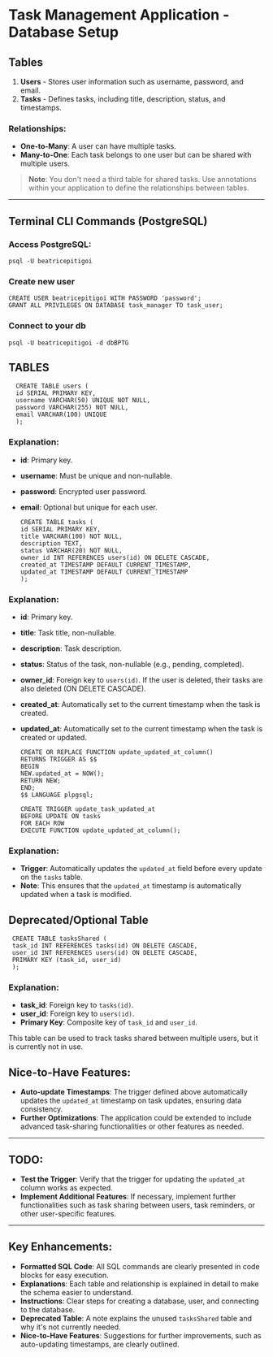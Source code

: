 # Task Management Application - Database Setup

## Tables
1. **Users** - Stores user information such as username, password, and email.
2. **Tasks** - Defines tasks, including title, description, status, and timestamps.

### Relationships:
- **One-to-Many**: A user can have multiple tasks.
- **Many-to-One**: Each task belongs to one user but can be shared with multiple users.

> **Note**: You don't need a third table for shared tasks. Use annotations within your application to define the relationships between tables.

---

## Terminal CLI Commands (PostgreSQL)

### Access PostgreSQL:
    psql -U beatricepitigoi

### Create new user
    CREATE USER beatricepitigoi WITH PASSWORD 'password';
    GRANT ALL PRIVILEGES ON DATABASE task_manager TO task_user;

### Connect to your db
    psql -U beatricepitigoi -d dbBPTG

 ## TABLES 

      CREATE TABLE users (
      id SERIAL PRIMARY KEY,
      username VARCHAR(50) UNIQUE NOT NULL,
      password VARCHAR(255) NOT NULL,
      email VARCHAR(100) UNIQUE
      );

### Explanation:

- **id**: Primary key.
- **username**: Must be unique and non-nullable.
- **password**: Encrypted user password.
- **email**: Optional but unique for each user.


      CREATE TABLE tasks (
      id SERIAL PRIMARY KEY,
      title VARCHAR(100) NOT NULL,
      description TEXT,
      status VARCHAR(20) NOT NULL,
      owner_id INT REFERENCES users(id) ON DELETE CASCADE,
      created_at TIMESTAMP DEFAULT CURRENT_TIMESTAMP,
      updated_at TIMESTAMP DEFAULT CURRENT_TIMESTAMP
      );

### Explanation:
- **id**: Primary key.
- **title**: Task title, non-nullable.
- **description**: Task description.
- **status**: Status of the task, non-nullable (e.g., pending, completed).
- **owner_id**: Foreign key to `users(id)`. If the user is deleted, their tasks are also deleted (ON DELETE CASCADE).
- **created_at**: Automatically set to the current timestamp when the task is created.
- **updated_at**: Automatically set to the current timestamp when the task is created or updated.

      CREATE OR REPLACE FUNCTION update_updated_at_column()
      RETURNS TRIGGER AS $$
      BEGIN
      NEW.updated_at = NOW();
      RETURN NEW;
      END;
      $$ LANGUAGE plpgsql;

      CREATE TRIGGER update_task_updated_at
      BEFORE UPDATE ON tasks
      FOR EACH ROW
      EXECUTE FUNCTION update_updated_at_column();

### Explanation:

- **Trigger**: Automatically updates the `updated_at` field before every update on the `tasks` table.
- **Note**: This ensures that the `updated_at` timestamp is automatically updated when a task is modified.


## Deprecated/Optional Table
     CREATE TABLE tasksShared (
     task_id INT REFERENCES tasks(id) ON DELETE CASCADE,
     user_id INT REFERENCES users(id) ON DELETE CASCADE,
     PRIMARY KEY (task_id, user_id)
     );  

### Explanation:

- **task_id**: Foreign key to `tasks(id)`.
- **user_id**: Foreign key to `users(id)`.
- **Primary Key**: Composite key of `task_id` and `user_id`.

This table can be used to track tasks shared between multiple users, but it is currently not in use.


## Nice-to-Have Features:

- **Auto-update Timestamps**: The trigger defined above automatically updates the `updated_at` timestamp on task updates, ensuring data consistency.
- **Further Optimizations**: The application could be extended to include advanced task-sharing functionalities or other features as needed.

---

## TODO:

- **Test the Trigger**: Verify that the trigger for updating the `updated_at` column works as expected.
- **Implement Additional Features**: If necessary, implement further functionalities such as task sharing between users, task reminders, or other user-specific features.

---

## Key Enhancements:

- **Formatted SQL Code**: All SQL commands are clearly presented in code blocks for easy execution.
- **Explanations**: Each table and relationship is explained in detail to make the schema easier to understand.
- **Instructions**: Clear steps for creating a database, user, and connecting to the database.
- **Deprecated Table**: A note explains the unused `tasksShared` table and why it's not currently needed.
- **Nice-to-Have Features**: Suggestions for further improvements, such as auto-updating timestamps, are clearly outlined.





